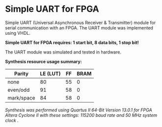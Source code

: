 # Simple UART for FPGA

Simple UART (Universal Asynchronous Receiver & Transmitter) module for serial communication with an FPGA. The UART module was implemented using VHDL.

**Simple UART for FPGA requires: 1 start bit, 8 data bits, 1 stop bit!**

The UART module was simulated and tested in hardware.

**Synthesis resource usage summary:**

Parity | LE (LUT) | FF | BRAM
--- | --- | --- | ---
none | 80 | 55 | 0
even/odd | 91 | 58 | 0
mark/space | 84 | 58 | 0

*Synthesis was performed using Quartus II 64-Bit Version 13.0.1 for FPGA Altera Cyclone II with these settings: 115200 baud rate and 50 MHz system clock .*
